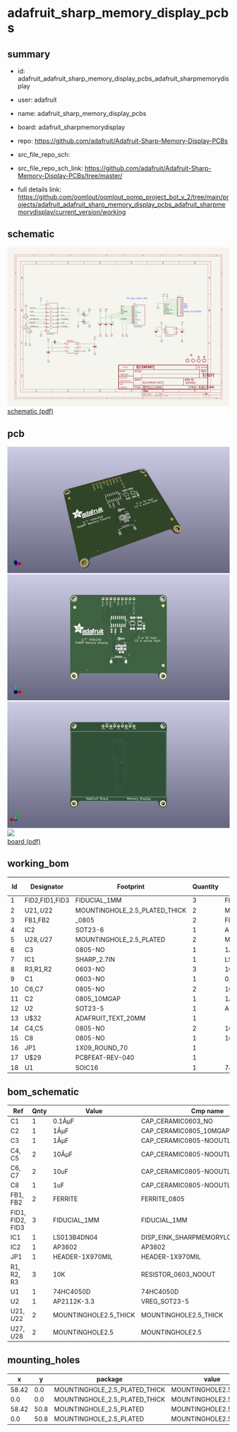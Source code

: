 # adafruit_sharp_memory_display_pcbs
 
## summary 
* id: adafruit_adafruit_sharp_memory_display_pcbs_adafruit_sharpmemorydisplay
* user: adafruit
* name: adafruit_sharp_memory_display_pcbs
* board: adafruit_sharpmemorydisplay
* repo: https://github.com/adafruit/Adafruit-Sharp-Memory-Display-PCBs



* src_file_repo_sch: 
* src_file_repo_sch_link: https://github.com/adafruit/Adafruit-Sharp-Memory-Display-PCBs/tree/master/
* full details link: https://github.com/oomlout/oomlout_oomp_project_bot_v_2/tree/main/projects/adafruit_adafruit_sharp_memory_display_pcbs_adafruit_sharpmemorydisplay/current_version/working  

## schematic  
![](working_schematic_600.png)  
[schematic (pdf)](working_schematic.pdf) 






















## pcb  
![](working_3d_600.png) 
![](working_3d_front_600.png)  
![](working_3d_back_600.png)  
![](working_600.png)  
[board (pdf)](working.pdf)  

## working_bom
| Id | Designator | Footprint | Quantity | Designation | Supplier and ref |  | None | 
| --- | --- | --- | --- | --- | --- | --- | --- | 
| 1 | FID2,FID1,FID3 | FIDUCIAL_1MM | 3 | FIDUCIAL_1MM |  |  | [''] | 
| 2 | U$21,U$22 | MOUNTINGHOLE_2.5_PLATED_THICK | 2 | MOUNTINGHOLE2.5_THICK |  |  | [''] | 
| 3 | FB1,FB2 | _0805 | 2 | FERRITE |  |  | [''] | 
| 4 | IC2 | SOT23-6 | 1 | AP3602 |  |  | [''] | 
| 5 | U$28,U$27 | MOUNTINGHOLE_2.5_PLATED | 2 | MOUNTINGHOLE2.5 |  |  | [''] | 
| 6 | C3 | 0805-NO | 1 | 1ÂµF |  |  | [''] | 
| 7 | IC1 | SHARP_2.7IN | 1 | LS013B4DN04 |  |  | [''] | 
| 8 | R3,R1,R2 | 0603-NO | 3 | 10K |  |  | [''] | 
| 9 | C1 | 0603-NO | 1 | 0.1ÂµF |  |  | [''] | 
| 10 | C6,C7 | 0805-NO | 2 | 10uF |  |  | [''] | 
| 11 | C2 | 0805_10MGAP | 1 | 1ÂµF |  |  | [''] | 
| 12 | U2 | SOT23-5 | 1 | AP2112K-3.3 |  |  | [''] | 
| 13 | U$32 | ADAFRUIT_TEXT_20MM | 1 |  |  |  | [''] | 
| 14 | C4,C5 | 0805-NO | 2 | 10ÂµF |  |  | [''] | 
| 15 | C8 | 0805-NO | 1 | 1uF |  |  | [''] | 
| 16 | JP1 | 1X09_ROUND_70 | 1 |  |  |  | [''] | 
| 17 | U$29 | PCBFEAT-REV-040 | 1 |  |  |  | [''] | 
| 18 | U1 | SOIC16 | 1 | 74HC4050D |  |  | [''] | 


## bom_schematic
| Ref | Qnty | Value | Cmp name | Footprint | Description | Vendor | DNP | 
| --- | --- | --- | --- | --- | --- | --- | --- | 
| C1 | 1 | 0.1ÂµF | CAP_CERAMIC0603_NO | working:0603-NO |  |  |  | 
| C2 | 1 | 1ÂµF | CAP_CERAMIC0805_10MGAP | working:0805_10MGAP |  |  |  | 
| C3 | 1 | 1ÂµF | CAP_CERAMIC0805-NOOUTLINE | working:0805-NO |  |  |  | 
| C4, C5 | 2 | 10ÂµF | CAP_CERAMIC0805-NOOUTLINE | working:0805-NO |  |  |  | 
| C6, C7 | 2 | 10uF | CAP_CERAMIC0805-NOOUTLINE | working:0805-NO |  |  |  | 
| C8 | 1 | 1uF | CAP_CERAMIC0805-NOOUTLINE | working:0805-NO |  |  |  | 
| FB1, FB2 | 2 | FERRITE | FERRITE_0805 | working:_0805 |  |  |  | 
| FID1, FID2, FID3 | 3 | FIDUCIAL_1MM | FIDUCIAL_1MM | working:FIDUCIAL_1MM |  |  |  | 
| IC1 | 1 | LS013B4DN04 | DISP_EINK_SHARPMEMORYLCD_10PIN_27IN | working:SHARP_2.7IN |  |  |  | 
| IC2 | 1 | AP3602 | AP3602 | working:SOT23-6 |  |  |  | 
| JP1 | 1 | HEADER-1X970MIL | HEADER-1X970MIL | working:1X09_ROUND_70 |  |  |  | 
| R1, R2, R3 | 3 | 10K | RESISTOR_0603_NOOUT | working:0603-NO |  |  |  | 
| U1 | 1 | 74HC4050D | 74HC4050D | working:SOIC16 |  |  |  | 
| U2 | 1 | AP2112K-3.3 | VREG_SOT23-5 | working:SOT23-5 |  |  |  | 
| U$21, U$22 | 2 | MOUNTINGHOLE2.5_THICK | MOUNTINGHOLE2.5_THICK | working:MOUNTINGHOLE_2.5_PLATED_THICK |  |  |  | 
| U$27, U$28 | 2 | MOUNTINGHOLE2.5 | MOUNTINGHOLE2.5 | working:MOUNTINGHOLE_2.5_PLATED |  |  |  | 


## mounting_holes
| x | y | package | value | ref | size | 
| --- | --- | --- | --- | --- | --- | 
| 58.42 | 0.0 | MOUNTINGHOLE_2.5_PLATED_THICK | MOUNTINGHOLE2.5_THICK | U$21 | m3 | 
| 0.0 | 0.0 | MOUNTINGHOLE_2.5_PLATED_THICK | MOUNTINGHOLE2.5_THICK | U$22 | m3 | 
| 58.42 | 50.8 | MOUNTINGHOLE_2.5_PLATED | MOUNTINGHOLE2.5 | U$27 | m3 | 
| 0.0 | 50.8 | MOUNTINGHOLE_2.5_PLATED | MOUNTINGHOLE2.5 | U$28 | m3 | 


